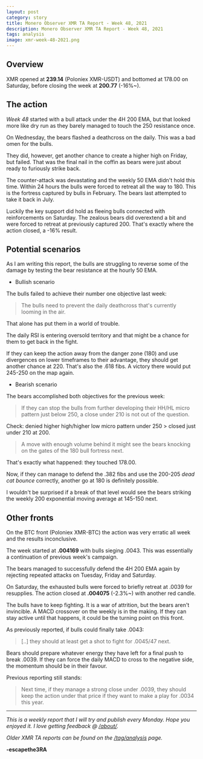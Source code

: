 ```yaml
---
layout: post
category: story
title: Monero Observer XMR TA Report - Week 48, 2021
description: Monero Observer XMR TA Report - Week 48, 2021
tags: analysis
image: xmr-week-48-2021.png
---
```


## Overview

XMR opened at **239.14** (Poloniex XMR-USDT) and bottomed at 178.00 on Saturday, before closing the week at **200.77** (-16%~). 

## The action

*Week 48* started with a bull attack under the 4H 200 EMA, but that looked more like dry run as they barely managed to touch the 250 resistance once.

On Wednesday, the bears flashed a deathcross on the daily. This was a bad omen for the bulls.

They did, however, get another chance to create a higher high on Friday, but failed. That was the final nail in the coffin as bears were just about ready to furiously strike back.

The counter-attack was devastating and the weekly 50 EMA didn't hold this time. Within 24 hours the bulls were forced to retreat all the way to 180. This is the fortress captured by bulls in February. The bears last attempted to take it back in July.

Luckily the key support did hold as fleeing bulls connected with reinforcements on Saturday. The zealous bears did overextend a bit and were forced to retreat at previously captured 200. That's exactly where the action closed, a -16% result.

## Potential scenarios

As I am writing this report, the bulls are struggling to reverse some of the damage by testing the bear resistance at the hourly 50 EMA.

- Bullish scenario

The bulls failed to achieve their number one objective last week:

> The bulls need to prevent the daily deathcross that's currently looming in the air. 

That alone has put them in a world of trouble.

The daily RSI is entering oversold territory and that might be a chance for them to get back in the fight.

If they can keep the action away from the danger zone (180) and use divergences on lower timeframes to their advantage, they should get another chance at 220. That's also the .618 fibs. A victory there would put 245-250 on the map again. 

- Bearish scenario

The bears accomplished both objectives for the previous week:

> If they can stop the bulls from further developing their HH/HL micro pattern just below 250, a close under 210 is not out of the question.

Check: denied higher high/higher low micro pattern under 250 > closed just under 210 at 200.

> A move with enough volume behind it might see the bears knocking on the gates of the 180 bull fortress next.

That's exactly what happened: they touched 178.00.

Now, if they can manage to defend the .382 fibs and use the 200-205 *dead cat bounce* correctly, another go at 180 is definitely possible. 

I wouldn't be surprised if a break of that level would see the bears striking the weekly 200 exponential moving average at 145-150 next.

## Other fronts

On the BTC front (Poloniex XMR-BTC) the action was very erratic all week and the results inconclusive.

The week started at **.004169** with bulls sieging .0043. This was essentially a continuation of previous week's campaign. 

The bears managed to successfully defend the 4H 200 EMA again by rejecting repeated attacks on Tuesday, Friday and Saturday.

On Saturday, the exhausted bulls were forced to briefly retreat at .0039 for resupplies. The action closed at **.004075** (-2.3%~) with another red candle.

The bulls have to keep fighting. It is a war of attrition, but the bears aren't invincible. A MACD crossover on the weekly is in the making. If they can stay active until that happens, it could be the turning point on this front. 

As previously reported, if bulls could finally take .0043:

> [..] they should at least get a shot to fight for .0045/47 next.

Bears should prepare whatever energy they have left for a final push to break .0039. If they can force the daily MACD to cross to the negative side, the momentum should be in their favour.

Previous reporting still stands: 

> Next time, if they manage a strong close under .0039, they should keep the action under that price if they want to make a play for .0034 this year.

---

*This is a weekly report that I will try and publish every Monday. Hope you enjoyed it. I love getting feedback @ [/about/](/about/).*

*Older XMR TA reports can be found on the [/tag/analysis](/tag/analysis) page.*

**-escapethe3RA**
